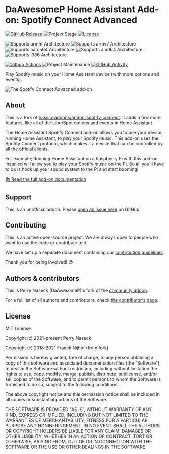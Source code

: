# DaAwesomeP Home Assistant Add-on: Spotify Connect Advanced

[![GitHub Release][releases-shield]][releases]
![Project Stage][project-stage-shield]
[![License][license-shield]](LICENSE.md)

![Supports armhf Architecture][armhf-shield]
![Supports armv7 Architecture][armv7-shield]
![Supports aarch64 Architecture][aarch64-shield]
![Supports amd64 Architecture][amd64-shield]
![Supports i386 Architecture][i386-shield]

[![Github Actions][github-actions-shield]][github-actions]
![Project Maintenance][maintenance-shield]
[![GitHub Activity][commits-shield]][commits]

Play Spotify music on your Home Assistant device (with more options and events).

![The Spotify Connect Advacned add-on](images/screenshot.png)

## About

This is a fork of [hassio-addons/addon-spotify-connect](original). It adds
a few more features, like all of the LibreSpot options and events in Home
Assistant.

The Home Assistant Spotify Connect add-on allows you to use your device,
running Home Assistant, to play your Spotify music. This add-on uses the
Spotify Connect protocol, which makes it a device that can be controlled
by all the official clients.

For example; Running Home Assistant on a Raspberry Pi with this add-on
installed will allow you to play your Spotify music on the Pi. So all you'll
have to do is hook up your sound system to the Pi and start booming!

[:books: Read the full add-on documentation][docs]

## Support

This is an unofficial addon. Please [open an issue here][issue] on GitHub.

## Contributing

This is an active open-source project. We are always open to people who want to
use the code or contribute to it.

We have set up a separate document containing our
[contribution guidelines](CONTRIBUTING.md).

Thank you for being involved! :heart_eyes:

## Authors & contributors

This is Perry Naseck (DaAwesomeP)'s fork of the [community addon](original).

For a full list of all authors and contributors,
check [the contributor's page][contributors].

## License

MIT License

Copyright (c) 2021-present Perry Naseck

Copyright (c) 2018-2021 Franck Nijhof (from fork)

Permission is hereby granted, free of charge, to any person obtaining a copy
of this software and associated documentation files (the "Software"), to deal
in the Software without restriction, including without limitation the rights
to use, copy, modify, merge, publish, distribute, sublicense, and/or sell
copies of the Software, and to permit persons to whom the Software is
furnished to do so, subject to the following conditions:

The above copyright notice and this permission notice shall be included in all
copies or substantial portions of the Software.

THE SOFTWARE IS PROVIDED "AS IS", WITHOUT WARRANTY OF ANY KIND, EXPRESS OR
IMPLIED, INCLUDING BUT NOT LIMITED TO THE WARRANTIES OF MERCHANTABILITY,
FITNESS FOR A PARTICULAR PURPOSE AND NONINFRINGEMENT. IN NO EVENT SHALL THE
AUTHORS OR COPYRIGHT HOLDERS BE LIABLE FOR ANY CLAIM, DAMAGES OR OTHER
LIABILITY, WHETHER IN AN ACTION OF CONTRACT, TORT OR OTHERWISE, ARISING FROM,
OUT OF OR IN CONNECTION WITH THE SOFTWARE OR THE USE OR OTHER DEALINGS IN THE
SOFTWARE.

[aarch64-shield]: https://img.shields.io/badge/aarch64-yes-green.svg
[amd64-shield]: https://img.shields.io/badge/amd64-yes-green.svg
[armhf-shield]: https://img.shields.io/badge/armhf-no-red.svg
[armv7-shield]: https://img.shields.io/badge/armv7-yes-green.svg
[commits-shield]: https://img.shields.io/github/commit-activity/y/DaAwesomeP/ha-addon-spotify-connect-advanced.svg
[commits]: https://github.com/DaAwesomeP/ha-addon-spotify-connect-advanced/commits/main
[contributors]: https://github.com/DaAwesomeP/ha-addon-spotify-connect-advanced/graphs/contributors
[docs]: https://github.com/DaAwesomeP/ha-addon-spotify-connect-advanced/blob/main/spotify/DOCS.md
[frenck]: https://github.com/frenck
[github-actions-shield]: https://github.com/DaAwesomeP/ha-addon-spotify-connect-advanced/workflows/CI/badge.svg
[github-actions]: https://github.com/DaAwesomeP/ha-addon-spotify-connect-advanced/actions
[i386-shield]: https://img.shields.io/badge/i386-yes-green.svg
[issue]: https://github.com/DaAwesomeP/ha-addon-spotify-connect-advanced/issues
[license-shield]: https://img.shields.io/github/license/DaAwesomeP/ha-addon-spotify-connect-advanced.svg
[maintenance-shield]: https://img.shields.io/maintenance/yes/2021.svg
[project-stage-shield]: https://img.shields.io/badge/project%20stage-experimental-yellow.svg
[releases-shield]: https://img.shields.io/github/release/DaAwesomeP/ha-addon-spotify-connect-advanced.svg
[releases]: https://github.com/DaAwesomeP/ha-addon-spotify-connect-advanced/releases
[original]: https://github.com/hassio-addons/addon-spotify-connect
